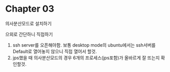 # Chapter 03 

의사분산모드로 설치하기

으외로 간단하니 직접하기


1. ssh server를 오픈해야함. 보통 desktop mode의 ubuntu에서는 ssh서버를 Default로 열어놓지 않으니 직접 열어서 할것.
2. jps했을 때 의사분산모드의 경우 6개의 프로세스(jps포함)가 올바르게 잘 뜨는지 확인할것.
